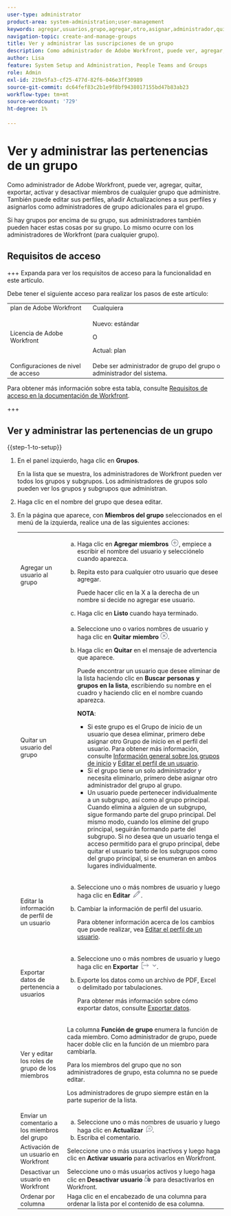 ```yaml
---
user-type: administrator
product-area: system-administration;user-management
keywords: agregar,usuarios,grupo,agregar,otro,asignar,administrador,quitar,usuario,ver,roles,miembros,exportar,pertenencia,datos
navigation-topic: create-and-manage-groups
title: Ver y administrar las suscripciones de un grupo
description: Como administrador de Adobe Workfront, puede ver, agregar, quitar, exportar, activar y desactivar miembros de cualquier grupo que administre. También puede editar sus perfiles, añadir Actualizaciones a sus perfiles y asignarlos como administradores de grupo adicionales para el grupo.
author: Lisa
feature: System Setup and Administration, People Teams and Groups
role: Admin
exl-id: 219e5fa3-cf25-477d-82f6-046e3ff30989
source-git-commit: dc64fef83c2b1e9f8bf9438017155bd47b83ab23
workflow-type: tm+mt
source-wordcount: '729'
ht-degree: 1%

---
```


# Ver y administrar las pertenencias de un grupo

Como administrador de Adobe Workfront, puede ver, agregar, quitar, exportar, activar y desactivar miembros de cualquier grupo que administre. También puede editar sus perfiles, añadir Actualizaciones a sus perfiles y asignarlos como administradores de grupo adicionales para el grupo.

Si hay grupos por encima de su grupo, sus administradores también pueden hacer estas cosas por su grupo. Lo mismo ocurre con los administradores de Workfront (para cualquier grupo).

## Requisitos de acceso

+++ Expanda para ver los requisitos de acceso para la funcionalidad en este artículo.

Debe tener el siguiente acceso para realizar los pasos de este artículo:

<table style="table-layout:auto"> 
 <col> 
 <col> 
 <tbody> 
  <tr> 
   <td role="rowheader">plan de Adobe Workfront</td> 
   <td>Cualquiera</td> 
  </tr> 
  <tr> 
  <tr> 
   <td role="rowheader">Licencia de Adobe Workfront</td> 
   <td><p>Nuevo: estándar</p>
       <p>O</p>
       <p>Actual: plan</p></td>
  </tr> 
  </tr> 
  <tr> 
   <td role="rowheader">Configuraciones de nivel de acceso</td> 
   <td>Debe ser administrador de grupo del grupo o administrador del sistema.</td>
  </tr> 
 </tbody> 
</table>

Para obtener más información sobre esta tabla, consulte [Requisitos de acceso en la documentación de Workfront](/help/quicksilver/administration-and-setup/add-users/access-levels-and-object-permissions/access-level-requirements-in-documentation.md).

+++

## Ver y administrar las pertenencias de un grupo

{{step-1-to-setup}}

1. En el panel izquierdo, haga clic en **Grupos**.

   En la lista que se muestra, los administradores de Workfront pueden ver todos los grupos y subgrupos. Los administradores de grupos solo pueden ver los grupos y subgrupos que administran.

1. Haga clic en el nombre del grupo que desea editar.
1. En la página que aparece, con **Miembros del grupo** seleccionados en el menú de la izquierda, realice una de las siguientes acciones:

   <table style="table-layout:auto"> 
    <col> 
    <col> 
    <tbody> 
     <tr> 
      <td role="rowheader">Agregar un usuario al grupo</td> 
      <td> 
       <ol style="list-style-type: lower-alpha;"> 
        <li value="1">Haga clic en <strong>Agregar miembros</strong> <img src="assets/add-icon-plus-in-circle.png">, empiece a escribir el nombre del usuario y selecciónelo cuando aparezca.</li> 
        <li value="2"> <p>Repita esto para cualquier otro usuario que desee agregar.</p> <p>Puede hacer clic en la X a la derecha de un nombre si decide no agregar ese usuario.</p> </li> 
        <li value="3">Haga clic en <strong>Listo</strong> cuando haya terminado.</li> 
       </ol> </td> 
     </tr> 
     <tr> 
      <td role="rowheader">Quitar un usuario del grupo</td> 
      <td> 
       <ol style="list-style-type: lower-alpha;"> 
        <li value="1">Seleccione uno o varios nombres de usuario y haga clic en <strong>Quitar miembro</strong><img src="assets/remove-icon---x-in-circle.png">.</li> 
        <li value="2"> <p>Haga clic en <strong>Quitar</strong> en el mensaje de advertencia que aparece.</p> <p>Puede encontrar un usuario que desee eliminar de la lista haciendo clic en <strong>Buscar personas y grupos en la lista</strong>, escribiendo su nombre en el cuadro y haciendo clic en el nombre cuando aparezca.</p> <p><b>NOTA</b>:  
          <ul> 
           <li>Si este grupo es el Grupo de inicio de un usuario que desea eliminar, primero debe asignar otro Grupo de inicio en el perfil del usuario. Para obtener más información, consulte <a href="../../../administration-and-setup/manage-groups/groups-overview/home-groups.md" class="MCXref xref">Información general sobre los grupos de inicio</a> y <a href="../../../administration-and-setup/add-users/create-and-manage-users/edit-a-users-profile.md" class="MCXref xref">Editar el perfil de un usuario</a>.</li> 
           <li>Si el grupo tiene un solo administrador y necesita eliminarlo, primero debe asignar otro administrador del grupo al grupo.</li> 
           <li>Un usuario puede pertenecer individualmente a un subgrupo, así como al grupo principal. Cuando elimina a alguien de un subgrupo, sigue formando parte del grupo principal. Del mismo modo, cuando los elimine del grupo principal, seguirán formando parte del subgrupo. Si no desea que un usuario tenga el acceso permitido para el grupo principal, debe quitar el usuario tanto de los subgrupos como del grupo principal, si se enumeran en ambos lugares individualmente.</li> 
          </ul> </p> </li> 
       </ol> </td> 
     </tr> 
     <tr> 
      <td role="rowheader">Editar la información de perfil de un usuario</td> 
      <td> 
       <ol style="list-style-type: lower-alpha;"> 
        <li value="1">Seleccione uno o más nombres de usuario y luego haga clic en <strong>Editar</strong> <img src="assets/edit-icon.png">.</li> 
        <li value="2"> <p>Cambiar la información de perfil del usuario.</p> <p>Para obtener información acerca de los cambios que puede realizar, vea <a href="../../../administration-and-setup/add-users/create-and-manage-users/edit-a-users-profile.md" class="MCXref xref">Editar el perfil de un usuario</a>.</p> </li> 
       </ol> </td> 
     </tr> 
     <tr> 
      <td role="rowheader">Exportar datos de pertenencia a usuarios</td> 
      <td> 
       <ol style="list-style-type: lower-alpha;"> 
        <li value="1">Seleccione uno o más nombres de usuario y luego haga clic en <strong>Exportar</strong> <img src="assets/export.png">.</li> 
        <li value="2"> <p>Exporte los datos como un archivo de PDF, Excel o delimitado por tabulaciones.</p> <p>Para obtener más información sobre cómo exportar datos, consulte <a href="../../../reports-and-dashboards/reports/creating-and-managing-reports/export-data.md" class="MCXref xref">Exportar datos</a>.</p> </li> 
       </ol> </td> 
     </tr> 
     <tr> 
      <td role="rowheader">Ver y editar los roles de grupo de los miembros</td> 
      <td> <p>La columna <strong>Función de grupo</strong> enumera la función de cada miembro. Como administrador de grupo, puede hacer doble clic en la función de un miembro para cambiarla.</p> <p>Para los miembros del grupo que no son administradores de grupo, esta columna no se puede editar.</p> <p>Los administradores de grupo siempre están en la parte superior de la lista.</p> </td> 
     </tr> 
     <tr> 
      <td role="rowheader">Enviar un comentario a los miembros del grupo</td> 
      <td> 
       <ol style="list-style-type: lower-alpha;"> 
        <li value="1">Seleccione uno o más nombres de usuario y luego haga clic en <strong>Actualizar</strong> <img src="assets/comment-icon.png">.</li> 
        <li value="2">Escriba el comentario.</li> 
       </ol> </td> 
     </tr> 
     <tr> 
      <td role="rowheader">Activación de un usuario en Workfront</td> 
      <td>Seleccione uno o más usuarios inactivos y luego haga clic en <strong>Activar usuario</strong> para activarlos en Workfront. </td> 
     </tr> 
     <tr> 
      <td role="rowheader">Desactivar un usuario en Workfront</td> 
      <td>Seleccione uno o más usuarios activos y luego haga clic en <strong>Desactivar usuario</strong><img src="assets/deactivate-user.png"> para desactivarlos en Workfront.</td> 
     </tr> 
     <tr> 
      <td role="rowheader">Ordenar por columna</td> 
      <td>Haga clic en el encabezado de una columna para ordenar la lista por el contenido de esa columna.</td> 
     </tr> 
    </tbody> 
   </table>
